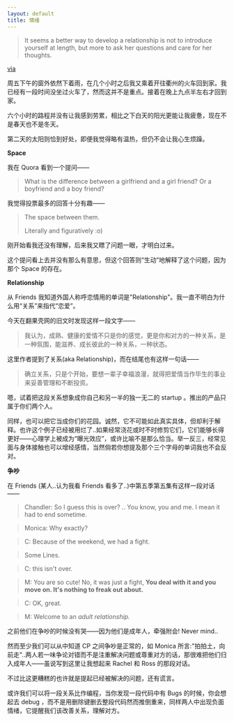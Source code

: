 ```yaml
---
layout: default
title: 情绪
---
```


> It seems a better way to develop a relationship is not to introduce yourself at length, but more to ask her questions and care for her thoughts.

<a href="http://www.ruanyifeng.com/en/2013/05/a-better-way-to-develop-a-relationship/">via</a>


周五下午的窗外依然下着雨，在几个小时之后我又乘着开往衢州的火车回到家。我已经有一段时间没坐过火车了，然而这并不是重点。接着在晚上九点半左右才回到家。

六个小时的路程并没有让我感到劳累，相比之下白天的阳光更能让我疲惫，现在不是春天也不是冬天。

第二天的太阳则恰到好处，即便我觉得略有温热，但仍不会让我心生烦躁。

**Space**

我在 Quora 看到一个提问——

> What is the difference between a girlfriend and a girl friend? Or a boyfriend and a boy friend?

我觉得投票最多的回答十分有趣——

> The space between them.
>
> Literally and figuratively :o)

刚开始看我还没有理解，后来我又瞟了问题一眼，才明白过来。

这个提问看上去并没有那么有意思，但这个回答则“生动”地解释了这个问题，因为那个 Space 的存在。

**Relationship**

从 Friends 我知道外国人称呼恋情用的单词是"Relationship"。我一直不明白为什么用“关系”来指代“恋爱”。

今天在翻果壳网的旧文时发现这样一段文字——

> 我认为，成熟、健康的爱情不只是你的感觉，更是你和对方的一种关系，是一种氛围，能滋养、成长彼此的一种关系，一种状态。

这里作者提到了关系(aka Relationship)，而在结尾也有这样一句话——

> 确立关系，只是个开始，要想一辈子幸福浪漫，就得把爱情当作毕生的事业来妥善管理和不断投资。

嗯，试着把这段关系想象成你自己和另一半的独一无二的 startup 。推出的产品只属于你们两个人。

同样，也可以把它当成你们的花园。诚然，它不可能如此真实具体，但却利于解释。也许这个例子已经被用烂了..如果经常浇花或时不时修剪它们，它们能够长得更好——心理学上被成为“曝光效应”，或许比喻不是那么恰当。举一反三，经常见面与身体接触也可以增经感情，当然倘若你想提及那个三个字母的单词我也不会反对。

**争吵**

在 Friends (某人..认为我看 Friends 看多了..)中第五季第五集有这样一段对话——

> Chandler: So I guess this is over? .. You know, you and me. I mean it had to end sometime.

> Monica: Why exactly?

> C: Because of the weekend, we had a fight.

> Some Lines.

> C: this isn't over.

> M: You are so cute! No, it was just a fight, **You deal with it and you move on. It's nothing to freak out about.**

> C: OK, great.

> M: Welcome to an *adult relationship.*

之前他们在争吵的时候没有哭——因为他们是成年人，牵强附会! Never mind..

然而至少我们可以从中知道 CP 之间争吵是正常的，如 Monica 所言:"拍拍土，向前走"..两人若一味争论对错而不是注重解决问题或尊重对方的话，那很难把他们归入成年人——虽说写到这里让我想起来 Rachel 和 Ross 的那段对话。

不过比这更糟糕的也许就是提起已经被解决的问题，还有谎言。

或许我们可以将一段关系比作编程，当你发现一段代码中有 Bugs 的时候，你会想起去 debug ，而不是用删除键删去整段代码然而推倒重来，同样两人中出现负面情绪，它提醒我们该改善关系，理解对方。